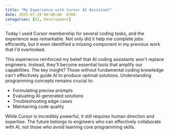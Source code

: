 ```yaml
---
title: "My Experience with Cursor AI Assistant"
date: 2025-07-29 09:00:00 -0700
categories: [AI, Development]
---
```


Today I used Cursor membership for several coding tasks, and the experience was remarkable. Not only did it help me complete jobs efficiently, but it even identified a missing component in my previous work that I'd overlooked.

This experience reinforced my belief that AI coding assistants won't replace engineers. Instead, they'll become essential tools that amplify our capabilities. The key insight? Those without fundamental coding knowledge can't effectively guide AI to produce optimal solutions. Understanding programming concepts remains crucial to:

- Formulating precise prompts
- Evaluating AI-generated solutions
- Troubleshooting edge cases
- Maintaining code quality

While Cursor is incredibly powerful, it still requires human direction and expertise. The future belongs to engineers who can effectively collaborate with AI, not those who avoid learning core programming skills.
